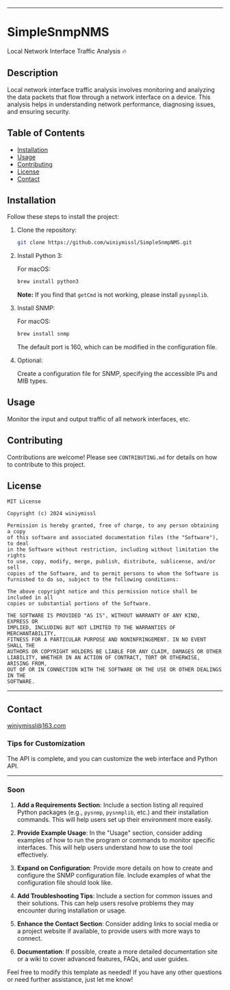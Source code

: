 
---

# SimpleSnmpNMS

Local Network Interface Traffic Analysis 🔥

## Description

Local network interface traffic analysis involves monitoring and analyzing the data packets that flow through a network
interface on a device. This analysis helps in understanding network performance, diagnosing issues, and ensuring
security.

## Table of Contents

- [Installation](#installation)
- [Usage](#usage)
- [Contributing](#contributing)
- [License](#license)
- [Contact](#contact)

## Installation

Follow these steps to install the project:

1. Clone the repository:
   ```bash
   git clone https://github.com/winiymissl/SimpleSnmpNMS.git
   ```

2. Install Python 3:

   For macOS:
   ```bash
   brew install python3
   ```
   **Note:** If you find that `getCmd` is not working, please install `pysnmplib`.

3. Install SNMP:

   For macOS:
   ```bash
   brew install snmp
   ```
   The default port is 160, which can be modified in the configuration file.

4. Optional:

   Create a configuration file for SNMP, specifying the accessible IPs and MIB types.

## Usage

Monitor the input and output traffic of all network interfaces, etc.



## Contributing

Contributions are welcome! Please see `CONTRIBUTING.md` for details on how to contribute to this project.

## License

```
MIT License

Copyright (c) 2024 winiymissl

Permission is hereby granted, free of charge, to any person obtaining a copy
of this software and associated documentation files (the "Software"), to deal
in the Software without restriction, including without limitation the rights
to use, copy, modify, merge, publish, distribute, sublicense, and/or sell
copies of the Software, and to permit persons to whom the Software is
furnished to do so, subject to the following conditions:

The above copyright notice and this permission notice shall be included in all
copies or substantial portions of the Software.

THE SOFTWARE IS PROVIDED "AS IS", WITHOUT WARRANTY OF ANY KIND, EXPRESS OR
IMPLIED, INCLUDING BUT NOT LIMITED TO THE WARRANTIES OF MERCHANTABILITY,
FITNESS FOR A PARTICULAR PURPOSE AND NONINFRINGEMENT. IN NO EVENT SHALL THE
AUTHORS OR COPYRIGHT HOLDERS BE LIABLE FOR ANY CLAIM, DAMAGES OR OTHER
LIABILITY, WHETHER IN AN ACTION OF CONTRACT, TORT OR OTHERWISE, ARISING FROM,
OUT OF OR IN CONNECTION WITH THE SOFTWARE OR THE USE OR OTHER DEALINGS IN THE
SOFTWARE.
```

---

## Contact

winiymissl@163.com

### Tips for Customization

The API is complete, and you can customize the web interface and Python API.

---

### Soon

1. **Add a Requirements Section**: Include a section listing all required Python packages (e.g., `pysnmp`, `pysnmplib`,
   etc.) and their installation commands. This will help users set up their environment more easily.

2. **Provide Example Usage**: In the "Usage" section, consider adding examples of how to run the program or commands to
   monitor specific interfaces. This will help users understand how to use the tool effectively.

3. **Expand on Configuration**: Provide more details on how to create and configure the SNMP configuration file. Include
   examples of what the configuration file should look like.

4. **Add Troubleshooting Tips**: Include a section for common issues and their solutions. This can help users resolve
   problems they may encounter during installation or usage.

5. **Enhance the Contact Section**: Consider adding links to social media or a project website if available, to provide
   users with more ways to connect.

6. **Documentation**: If possible, create a more detailed documentation site or a wiki to cover advanced features, FAQs,
   and user guides.

Feel free to modify this template as needed! If you have any other questions or need further assistance, just let me
know!